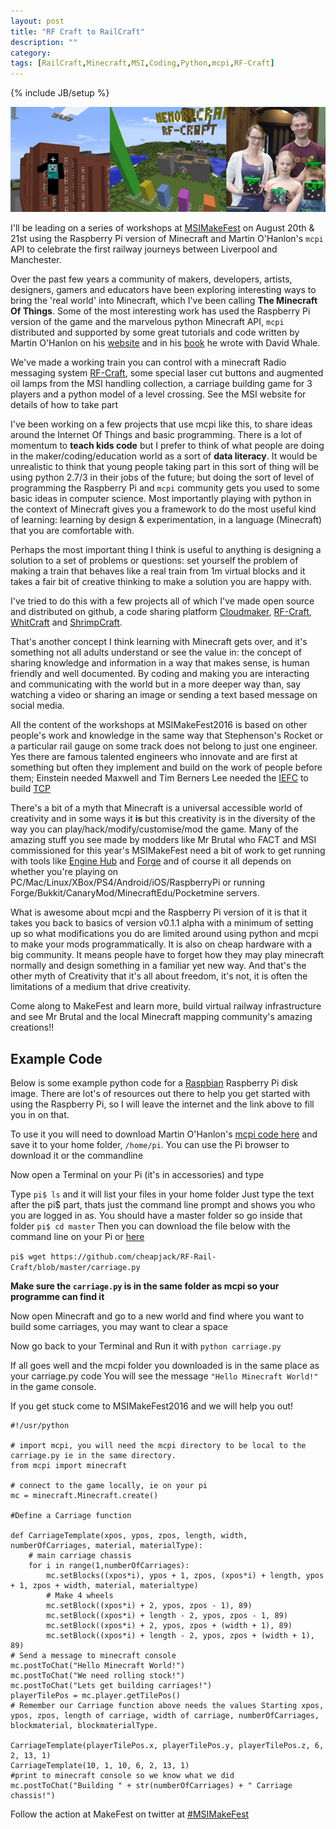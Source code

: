 ```yaml
---
layout: post
title: "RF Craft to RailCraft"
description: ""
category: 
tags: [RailCraft,Minecraft,MSI,Coding,Python,mcpi,RF-Craft]
---
```

{% include JB/setup %}

<img src="/images/RF-RailCraft.gif" width="600">

I'll be leading on a series of workshops at <a href="http://msimanchester.org.uk/whats-on/activity/makefest-2016">MSIMakeFest</a> on August 20th & 21st using the Raspberry Pi version of Minecraft and Martin O'Hanlon's `mcpi` API to celebrate the first railway journeys between Liverpool and Manchester.

Over the past few years a community of makers, developers, artists, designers, gamers and educators have been exploring interesting ways to bring the 'real world' into Minecraft, which I've been calling **The Minecraft Of Things**. Some of the most interesting work has used the Raspberry Pi version of the game and the marvelous python Minecraft API, `mcpi` distributed and supported by some great tutorials and code written by Martin O'Hanlon on his <a href="http://www.stuffaboutcode.com/">website</a> and in his <a href="http://eu.wiley.com/WileyCDA/WileyTitle/productCd-111894691X,descCd-buy.html">book</a> he wrote with David Whale. 

We've made a working train you can control with a minecraft Radio messaging system <a href="https://github.com/cheapjack/RF-Craft">RF-Craft</a>, some special laser cut buttons and augmented oil lamps from the MSI handling collection, a carriage building game for 3 players and a python model of a level crossing. See the MSI website for details of how to take part

I've been working on a few projects that use mcpi like this, to share ideas around the Internet Of Things and basic programming. There is a lot of momentum to **teach kids code** but I prefer to think of what people are doing in the maker/coding/education world as a sort of **data literacy**. It would be unrealistic to think that young people taking part in this sort of thing will be using python 2.7/3 in their jobs of the future; but doing the sort of level of programming the Raspberry Pi and `mcpi` community gets you used to some basic ideas in computer science. Most importantly playing with python in the context of Minecraft gives you a framework to do the most useful kind of learning: learning by design & experimentation, in a language (Minecraft) that you are comfortable with. 

Perhaps the most important thing I think is useful to anything is designing a solution to a set of problems or questions: set yourself the problem of making a train that behaves like a real train from 1m virtual blocks and it takes a fair bit of creative thinking to make a solution you are happy with.

I've tried to do this with a few projects all of which I've made open source and distributed on github, a code sharing platform <a href="https://github.com/cheapjack/Cloudmaker">Cloudmaker</a>, <a href="https://github.com/cheapjack/RF-Craft">RF-Craft</a>, <a href="http://cheapjack.github.io/whitcraft/">WhitCraft</a> and <a href="https://github.com/cheapjack/ShrimpCraft">ShrimpCraft</a>.

That's another concept I think learning with Minecraft gets over, and it's something not all adults understand or see the value in:  the concept of sharing knowledge and information in a way that makes sense, is human friendly and well documented. By coding and making you are interacting and communicating with the world but in a more deeper way than, say watching a video or sharing an image or sending a text based message on social media.   

All the content of the workshops at MSIMakeFest2016 is based on other people's work and knowledge in the same way that Stephenson's Rocket or a particular rail gauge on some track does not belong to just one engineer. Yes there are famous talented engineers who innovate and are first at something but often they implement and build on the work of people before them; Einstein needed Maxwell and Tim Berners Lee needed the <a href="https://en.wikipedia.org/wiki/Internet_Engineering_Task_Force">IEFC</a> to build <a href="https://en.wikipedia.org/wiki/Transmission_Control_Protocol">TCP</a> 

There's a bit of a myth that Minecraft is a universal accessible world of creativity and in some ways it **is** but this creativity is in the diversity of the way you can play/hack/modify/customise/mod the game. Many of the amazing stuff you see made by modders like Mr Brutal who FACT and MSI commissioned for this year's MSIMakeFest need a bit of work to get running with tools like <a href="http://www.enginehub.org/">Engine Hub</a> and <a href="http://files.minecraftforge.net/">Forge</a> and of course it all depends on whether you're playing on PC/Mac/Linux/XBox/PS4/Android/iOS/RaspberryPi or running Forge/Bukkit/CanaryMod/MinecraftEdu/Pocketmine servers. 

What is awesome about mcpi and the Raspberry Pi version of it is that it takes you back to basics of version v0.1.1 alpha with a minimum of setting up so what modifications you do are limited around using python and mcpi to make your mods programmatically. It is also on cheap hardware with a big community. It means people have to forget how they may play minecraft normally and design something in a familiar yet new way. And that's the other myth of Creativity that it's all about freedom, it's not, it is often the limitations of a medium that drive creativity. 

Come along to MakeFest and learn more, build virtual railway infrastructure and see Mr Brutal and the local Minecraft mapping community's amazing creations!!


## Example Code

Below is some example python code for a <a href="https://www.raspberrypi.org/downloads/">Raspbian</a> Raspberry Pi disk image. There are lot's of resources out there to help you get started with using the Raspberry Pi, so I will leave the internet and the link above to fill you in on that.

To use it you will need to download Martin O'Hanlon's [mcpi code here](https://github.com/martinohanlon/mcpi) and save it to your home folder, `/home/pi`.
You can use the Pi browser to download it or the commandline

Now open a Terminal on your Pi (it's in accessories) and type

Type `pi$ ls` and it will list your files in your home folder
Just type the text after the pi$ part, thats just the command line prompt and shows you who you are logged in as.
You should have a master folder so go inside that folder
`pi$ cd master`
Then you can download the file below with the command line on your Pi or <a href="http://soundnetwork.org.uk/public_html/misc/cheapjack/carriage.py.zip">here</a>

`pi$ wget https://github.com/cheapjack/RF-Rail-Craft/blob/master/carriage.py`

**Make sure the `carriage.py` is in the same folder as mcpi so your programme can find it**

Now open Minecraft and go to a new world and find where you want to build some carriages, you may want to clear a space 

Now go back to your Terminal and Run it with 
`python carriage.py`

If all goes well and the mcpi folder you downloaded is in the same place as your carriage.py code
You will see the message `"Hello Minecraft World!"` in the game console.

If you get stuck come to MSIMakeFest2016 and we will help you out!

```
#!/usr/python

# import mcpi, you will need the mcpi directory to be local to the carriage.py ie in the same directory.  
from mcpi import minecraft

# connect to the game locally, ie on your pi
mc = minecraft.Minecraft.create()

#Define a Carriage function

def CarriageTemplate(xpos, ypos, zpos, length, width, numberOfCarriages, material, materialType):
    # main carriage chassis
    for i in range(1,numberOfCarriages):
        mc.setBlocks((xpos*i), ypos + 1, zpos, (xpos*i) + length, ypos + 1, zpos + width, material, materialtype)
        # Make 4 wheels
        mc.setBlock((xpos*i) + 2, ypos, zpos - 1), 89)
        mc.setBlock((xpos*i) + length - 2, ypos, zpos - 1, 89)
        mc.setBlock((xpos*i) + 2, ypos, zpos + (width + 1), 89)
        mc.setBlock((xpos*i) + length - 2, ypos, zpos + (width + 1), 89)
# Send a message to minecraft console
mc.postToChat("Hello Minecraft World!")
mc.postToChat("We need rolling stock!")
mc.postToChat("Lets get building carriages!")
playerTilePos = mc.player.getTilePos()
# Remember our Carriage function above needs the values Starting xpos, ypos, zpos, length of carriage, width of carriage, numberOfCarriages, blockmaterial, blockmaterialType.

CarriageTemplate(playerTilePos.x, playerTilePos.y, playerTilePos.z, 6, 2, 13, 1)
CarriageTemplate(10, 1, 10, 6, 2, 13, 1)
#print to minecraft console so we know what we did
mc.postToChat("Building " + str(numberOfCarriages) + " Carriage chassis!")

```

Follow the action at MakeFest on twitter at <a href="https://twitter.com/hashtag/msimakefest">#MSIMakeFest</a>
